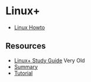 # Linux+

* [Linux Howto](https://netfilter.org/documentation/HOWTO/netfilter-hacking-HOWTO.html)

## Resources

* [Linux+ Study Guide](https://www.mcmcse.com/comptia/linux/studyguide.shtml) Very Old
* [Summary](https://kernelmastery.com/comptia-linux-plus-study-guide/)
* [Tutorial](https://www.javatpoint.com/linux-tutorial)
